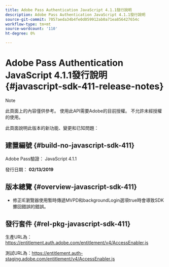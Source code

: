 ```yaml
---
title: Adobe Pass Authentication JavaScript 4.1.1發行說明
description: Adobe Pass Authentication JavaScript 4.1.1發行說明
source-git-commit: 7057aeda34b4fe0d059912ab0a71ea856427654c
workflow-type: tm+mt
source-wordcount: '110'
ht-degree: 0%

---
```


# Adobe Pass Authentication JavaScript 4.1.1發行說明 {#javascript-sdk-411-release-notes}

>[!NOTE]
>
>此頁面上的內容僅供參考。 使用此API需要Adobe的目前授權。 不允許未經授權的使用。

此頁面說明此版本的新功能、變更和已知問題：

## 建置編號 {#build-no-javascript-sdk-411}

Adobe Pass驗證： JavaScript 4.1.1

發行日期： **02/13/2019**


## 版本總覽 {#overview-javascript-sdk-411}

* 修正IE瀏覽器使用暫時傳遞MVPD和backgroundLogin選項true時會導致SDK擲回錯誤的錯誤。


## 發行套件 {#rel-pkg-javascript-sdk-411}

生產URL為： https://entitlement.auth.adobe.com/entitlement/v4/AccessEnabler.js

測試URL為：https://entitlement.auth-staging.adobe.com/entitlement/v4/AccessEnabler.js
